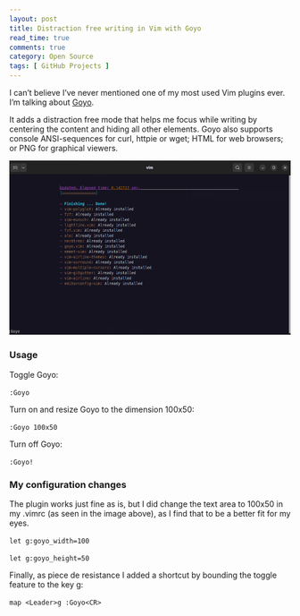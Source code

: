 ```yaml
---
layout: post
title: Distraction free writing in Vim with Goyo
read_time: true  
comments: true
category: Open Source
tags: [ GitHub Projects ]
---
```


I can’t believe I’ve never mentioned one of my most used Vim plugins ever. I’m talking about [Goyo](https://github.com/junegunn/goyo.vim).

It adds a distraction free mode that helps me focus while writing by centering the content and hiding all other elements.
Goyo also supports console ANSI-sequences for curl, httpie or wget; HTML for web browsers; or PNG for graphical viewers. 

<img src="/assets/vim-goyo.png" width="654">

### Usage

Toggle Goyo:

`:Goyo`

Turn on and resize Goyo to the dimension 100x50:

`:Goyo 100x50`

Turn off Goyo:

`:Goyo!`

### My configuration changes

The plugin works just fine as is, but I did change the text area to 100x50 in my .vimrc (as seen in the image above), as I find that to be a better fit for my eyes.

`let g:goyo_width=100`

`let g:goyo_height=50`

Finally, as piece de resistance I added a shortcut by bounding the toggle feature to the key <Leader>g:

`map <Leader>g :Goyo<CR>`
